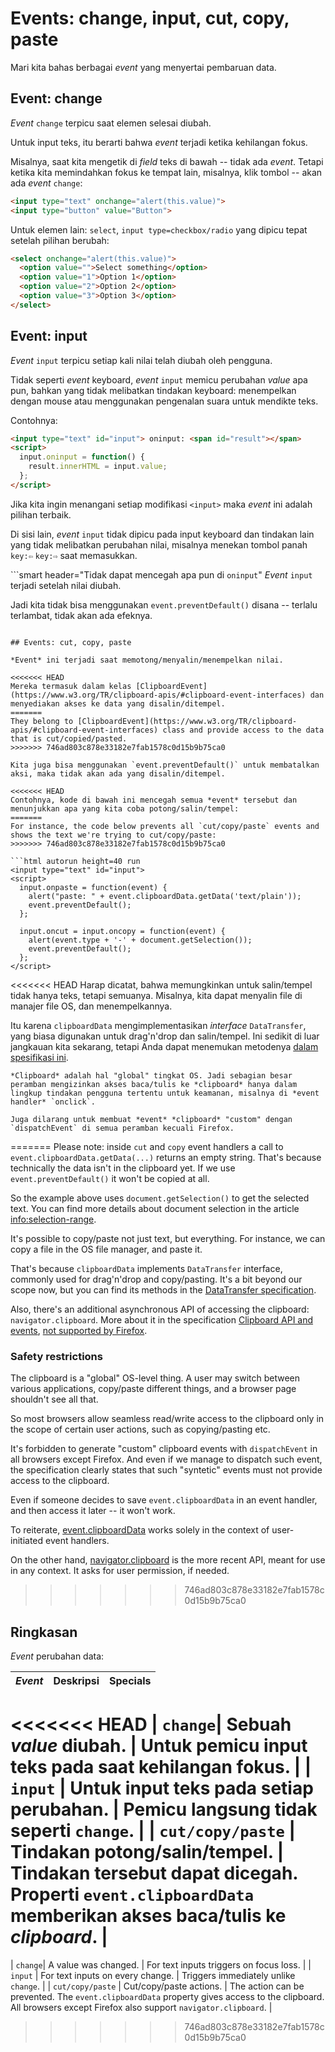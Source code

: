 # Events: change, input, cut, copy, paste

Mari kita bahas berbagai *event* yang menyertai pembaruan data.

## Event: change

*Event* `change` terpicu saat elemen selesai diubah.

Untuk input teks, itu berarti bahwa *event* terjadi ketika kehilangan fokus.

Misalnya, saat kita mengetik di *field* teks di bawah -- tidak ada *event*. Tetapi ketika kita memindahkan fokus ke tempat lain, misalnya, klik tombol -- akan ada *event* `change`:

```html autorun height=40 run
<input type="text" onchange="alert(this.value)">
<input type="button" value="Button">
```

Untuk elemen lain: `select`, `input type=checkbox/radio` yang dipicu tepat setelah pilihan berubah:

```html autorun height=40 run
<select onchange="alert(this.value)">
  <option value="">Select something</option>
  <option value="1">Option 1</option>
  <option value="2">Option 2</option>
  <option value="3">Option 3</option>
</select>
```


## Event: input

*Event* `input` terpicu setiap kali nilai telah diubah oleh pengguna.

Tidak seperti *event* keyboard, *event* `input` memicu perubahan *value* apa pun, bahkan yang tidak melibatkan tindakan keyboard: menempelkan dengan mouse atau menggunakan pengenalan suara untuk mendikte teks.

Contohnya:

```html autorun height=40 run
<input type="text" id="input"> oninput: <span id="result"></span>
<script>
  input.oninput = function() {
    result.innerHTML = input.value;
  };
</script>
```

Jika kita ingin menangani setiap modifikasi `<input>` maka *event* ini adalah pilihan terbaik.

Di sisi lain, *event* `input` tidak dipicu pada input keyboard dan tindakan lain yang tidak melibatkan perubahan nilai, misalnya menekan tombol panah `key:⇦` `key:⇨` saat memasukkan.

```smart header="Tidak dapat mencegah apa pun di `oninput`"
*Event* `input` terjadi setelah nilai diubah.

Jadi kita tidak bisa menggunakan `event.preventDefault()` disana -- terlalu terlambat, tidak akan ada efeknya.
```

## Events: cut, copy, paste

*Event* ini terjadi saat memotong/menyalin/menempelkan nilai.

<<<<<<< HEAD
Mereka termasuk dalam kelas [ClipboardEvent](https://www.w3.org/TR/clipboard-apis/#clipboard-event-interfaces) dan menyediakan akses ke data yang disalin/ditempel.
=======
They belong to [ClipboardEvent](https://www.w3.org/TR/clipboard-apis/#clipboard-event-interfaces) class and provide access to the data that is cut/copied/pasted.
>>>>>>> 746ad803c878e33182e7fab1578c0d15b9b75ca0

Kita juga bisa menggunakan `event.preventDefault()` untuk membatalkan aksi, maka tidak akan ada yang disalin/ditempel.

<<<<<<< HEAD
Contohnya, kode di bawah ini mencegah semua *event* tersebut dan menunjukkan apa yang kita coba potong/salin/tempel:
=======
For instance, the code below prevents all `cut/copy/paste` events and shows the text we're trying to cut/copy/paste:
>>>>>>> 746ad803c878e33182e7fab1578c0d15b9b75ca0

```html autorun height=40 run
<input type="text" id="input">
<script>
  input.onpaste = function(event) {
    alert("paste: " + event.clipboardData.getData('text/plain'));
    event.preventDefault();
  };

  input.oncut = input.oncopy = function(event) {
    alert(event.type + '-' + document.getSelection());
    event.preventDefault();
  };
</script>
```

<<<<<<< HEAD
Harap dicatat, bahwa memungkinkan untuk salin/tempel tidak hanya teks, tetapi semuanya. Misalnya, kita dapat menyalin file di manajer file OS, dan menempelkannya.

Itu karena `clipboardData` mengimplementasikan *interface* `DataTransfer`, yang biasa digunakan untuk drag'n'drop dan salin/tempel. Ini sedikit di luar jangkauan kita sekarang, tetapi Anda dapat menemukan metodenya [dalam spesifikasi ini](https://html.spec.whatwg.org/multipage/dnd.html#the-datatransfer-interface).

```warn header="ClipboardAPI: batasan keamanan pengguna"
*Clipboard* adalah hal "global" tingkat OS. Jadi sebagian besar peramban mengizinkan akses baca/tulis ke *clipboard* hanya dalam lingkup tindakan pengguna tertentu untuk keamanan, misalnya di *event handler* `onclick`.

Juga dilarang untuk membuat *event* *clipboard* "custom" dengan `dispatchEvent` di semua peramban kecuali Firefox.
```
=======
Please note: inside `cut` and `copy` event handlers a call to  `event.clipboardData.getData(...)` returns an empty string. That's because technically the data isn't in the clipboard yet. If we use `event.preventDefault()` it won't be copied at all.

So the example above uses `document.getSelection()` to get the selected text. You can find more details about document selection in the article <info:selection-range>.

It's possible to copy/paste not just text, but everything. For instance, we can copy a file in the OS file manager, and paste it.

That's because `clipboardData` implements `DataTransfer` interface, commonly used for drag'n'drop and copy/pasting. It's a bit beyond our scope now, but you can find its methods in the [DataTransfer specification](https://html.spec.whatwg.org/multipage/dnd.html#the-datatransfer-interface).

Also, there's an additional asynchronous API of accessing the clipboard: `navigator.clipboard`. More about it in the specification [Clipboard API and events](https://www.w3.org/TR/clipboard-apis/), [not supported by Firefox](https://caniuse.com/async-clipboard).

### Safety restrictions

The clipboard is a "global" OS-level thing. A user may switch between various applications, copy/paste different things, and a browser page shouldn't see all that.

So most browsers allow seamless read/write access to the clipboard only in the scope of certain user actions, such as copying/pasting etc.

It's forbidden to generate "custom" clipboard events with `dispatchEvent` in all browsers except Firefox. And even if we manage to dispatch such event, the specification clearly states that such "syntetic" events must not provide access to the clipboard.

Even if someone decides to save `event.clipboardData` in an event handler, and then access it later -- it won't work.

To reiterate, [event.clipboardData](https://www.w3.org/TR/clipboard-apis/#clipboardevent-clipboarddata) works solely in the context of user-initiated event handlers.

On the other hand, [navigator.clipboard](https://www.w3.org/TR/clipboard-apis/#h-navigator-clipboard) is the more recent API, meant for use in any context. It asks for user permission, if needed.
>>>>>>> 746ad803c878e33182e7fab1578c0d15b9b75ca0

## Ringkasan

*Event* perubahan data:

| *Event* | Deskripsi | Specials |
|---------|----------|-------------|
<<<<<<< HEAD
| `change`| Sebuah *value* diubah. | Untuk pemicu input teks pada saat kehilangan fokus. |
| `input` | Untuk input teks pada setiap perubahan. | Pemicu langsung tidak seperti `change`. |
| `cut/copy/paste` | Tindakan potong/salin/tempel. | Tindakan tersebut dapat dicegah. Properti `event.clipboardData` memberikan akses baca/tulis ke *clipboard*. |
=======
| `change`| A value was changed. | For text inputs triggers on focus loss. |
| `input` | For text inputs on every change. | Triggers immediately unlike `change`. |
| `cut/copy/paste` | Cut/copy/paste actions. | The action can be prevented. The `event.clipboardData` property gives access to the clipboard. All browsers except Firefox also support `navigator.clipboard`. |
>>>>>>> 746ad803c878e33182e7fab1578c0d15b9b75ca0
